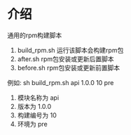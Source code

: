 # 介绍
通用的rpm构建脚本

1. build_rpm.sh 运行该脚本会构建rpm包
2. after.sh rpm包安装或更新后置脚本
3. before.sh rpm包安装或更新前置脚本

例如: sh build_rpm.sh api 1.0.0 10 pre
1. 模块名称为 api
2. 版本为 1.0.0
3. 构建编号为 10
4. 环境为 pre
